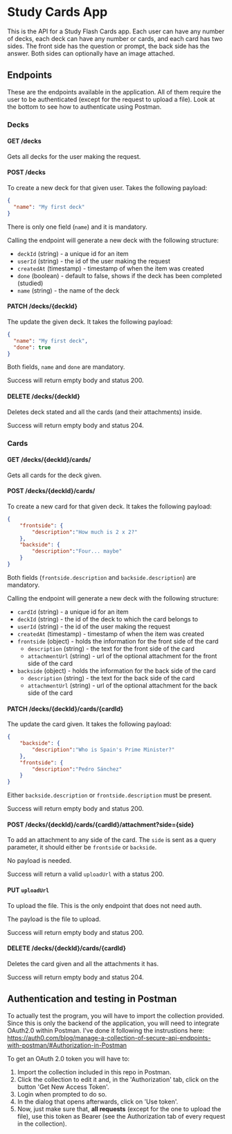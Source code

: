 # Study Cards App

This is the API for a Study Flash Cards app. Each user can have any number of decks, each deck can have any number or cards, and each card has two sides. The front side has the question or prompt, the back side has the answer. Both sides can optionally have an image attached.

## Endpoints

These are the endpoints available in the application. All of them require the user to be authenticated (except for the request to upload a file). Look at the bottom to see how to authenticate using Postman.

### Decks

#### GET /decks

Gets all decks for the user making the request. 

#### POST /decks

To create a new deck for that given user. Takes the following payload:

```json
{
  "name": "My first deck"
}
```

There is only one field (`name`) and it is mandatory.

Calling the endpoint will generate a new deck with the following structure:

* `deckId` (string) - a unique id for an item
* `userId` (string) - the id of the user making the request
* `createdAt` (timestamp) - timestamp of when the item was created
* `done` (boolean) - default to false, shows if the deck has been completed (studied)
* `name` (string) - the name of the deck

#### PATCH /decks/{deckId}

The update the given deck. It takes the following payload:

```json
{
  "name": "My first deck",
  "done": true
}
```

Both fields, `name` and `done` are mandatory.

Success will return empty body and status 200.

#### DELETE /decks/{deckId}

Deletes deck stated and all the cards (and their attachments) inside. 

Success will return empty body and status 204.

### Cards

#### GET /decks/{deckId}/cards/

Gets all cards for the deck given.

#### POST /decks/{deckId}/cards/

To create a new card for that given deck. It takes the following payload:

```json
{
	"frontside": {
        "description":"How much is 2 x 2?"
    },
    "backside": {
        "description":"Four... maybe"
    }
}
```

Both fields (`frontside.description` and `backside.description`) are mandatory.

Calling the endpoint will generate a new deck with the following structure:

* `cardId` (string) - a unique id for an item
* `deckId` (string) - the id of the deck to which the card belongs to
* `userId` (string) - the id of the user making the request
* `createdAt` (timestamp) - timestamp of when the item was created
* `frontside` (object) - holds the information for the front side of the card
  * `description` (string) - the text for the front side of the card
  * `attachmentUrl` (string) - url of the optional attachment for the front side of the card
* `backside` (object) - holds the information for the back side of the card
  * `description` (string) - the text for the back side of the card
  * `attachmentUrl` (string) - url of the optional attachment for the back side of the card


#### PATCH /decks/{deckId}/cards/{cardId}

The update the card given. It takes the following payload:

```json
{
	"backside": {
        "description":"Who is Spain's Prime Minister?"
    },
	"frontside": {
        "description":"Pedro Sánchez"
    }
}
```

Either `backside.description` or `frontside.description` must be present.

Success will return empty body and status 200.

#### POST /decks/{deckId}/cards/{cardId}/attachment?side={side}

To add an attachment to any side of the card. The `side` is sent as a query parameter, it should either be `frontside` or `backside`.

No payload is needed.

Success will return a valid `uploadUrl` with a status 200.

#### PUT `uploadUrl`

To upload the file. This is the only endpoint that does not need auth.

The payload is the file to upload. 

Success will return empty body and status 200.


#### DELETE /decks/{deckId}/cards/{cardId}

Deletes the card given and all the attachments it has.

Success will return empty body and status 204.


## Authentication and testing in Postman

To actually test the program, you will have to import the collection provided. Since this is only the backend of the application, you will need to integrate OAuth2.0 within Postman. I've done it following the instrustions here: https://auth0.com/blog/manage-a-collection-of-secure-api-endpoints-with-postman/#Authorization-in-Postman

To get an OAuth 2.0 token you will have to:

1. Import the collection included in this repo in Postman.
2. Click the collection to edit it and, in the 'Authorization' tab, click on the button 'Get New Access Token'.
3. Login when prompted to do so.
4. In the dialog that opens afterwards, click on 'Use token'.
5. Now, just make sure that, **all requests** (except for the one to upload the file), use this token as Bearer (see the Authorization tab of every request in the collection).
